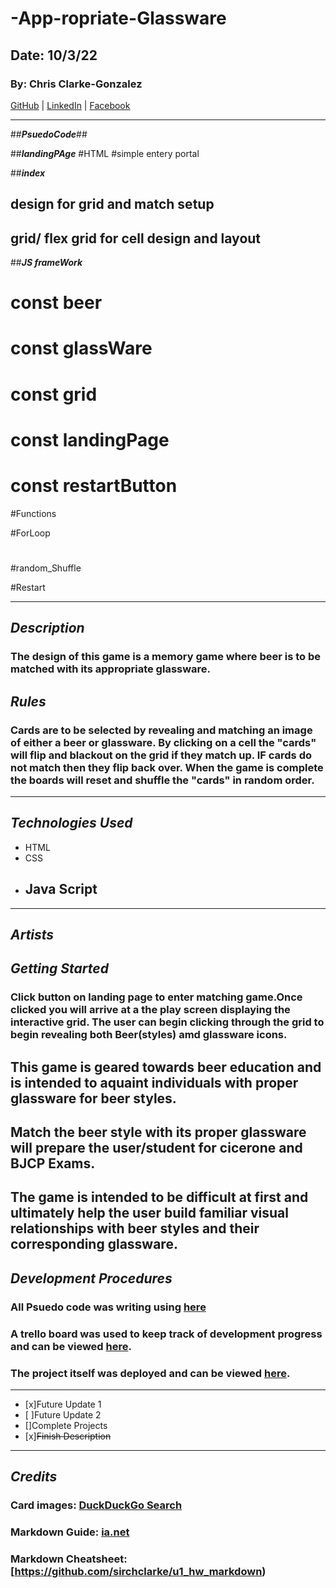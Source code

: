 # -App-ropriate-Glassware

## Date: 10/3/22

### By: Chris Clarke-Gonzalez

[GitHub](https://github.com/sirchclarke) | [LinkedIn](https://www.linkedin.com/in/christopher-clarke-03588555/) | [Facebook](https://www.facebook.com/chris.maurice.clarke)

---

##**_PsuedoCode_**##

##**_landingPAge_**
#HTML
#simple entery portal

##**_index_**

## design for grid and match setup

## grid/ flex grid for cell design and layout

##**_JS frameWork_**

# const beer

# const glassWare

# const grid

# const landingPage

# const restartButton

#Functions

#ForLoop

#

#random_Shuffle

#Restart

---

## **_Description_**

### The design of this game is a memory game where beer is to be matched with its appropriate glassware.

## **_Rules_**

### Cards are to be selected by revealing and matching an image of either a beer or glassware. By clicking on a cell the "cards" will flip and blackout on the grid if they match up. IF cards do not match then they flip back over. When the game is complete the boards will reset and shuffle the "cards" in random order.

---

## **_Technologies Used_**

- HTML
- CSS
- ## Java Script

---

## **_Artists_**

<!-- ![Riddick Windbreaker](https://i.pinimg.com/originals/32/e5/09/32e509dde5b8ab70124d2fc2361f38ef.jpg)
![Michael Whelan](https://external-content.duckduckgo.com/iu/?u=https%3A%2F%2Fi.pinimg.com%2Foriginals%2F19%2F08%2F38%2F1908383615654c2260bbfcd82b4cf0a7.jpg&f=1&nofb=1) -->

## **_Getting Started_**

### Click button on landing page to enter matching game.Once clicked you will arrive at a the play screen displaying the interactive grid. The user can begin clicking through the grid to begin revealing both Beer(styles) amd glassware icons.

## This game is geared towards beer education and is intended to aquaint individuals with proper glassware for beer styles.

## Match the beer style with its proper glassware will prepare the user/student for cicerone and BJCP Exams.

## The game is intended to be difficult at first and ultimately help the user build familiar visual relationships with beer styles and their corresponding glassware.

## **_Development Procedures_**

### All Psuedo code was writing using [here](https://pseudoeditor.com/app/)

### A trello board was used to keep track of development progress and can be viewed [here](https://trello.com/invite/b/1ktP4jf6/7e7f0239ebed6f54cf11e9bc3e33ec11/app-ropriate-glassware).

### The project itself was deployed and can be viewed [here]().

---

- [x]Future Update 1
- [ ]Future Update 2
- []Complete Projects
- [x]~~Finish Description~~

---

## **_Credits_**

### Card images: [DuckDuckGo Search](https://duckduckgo.com/?va=b&t=hc)

### Markdown Guide: [ia.net](https://ia.net/writer/support/general/markdown-guide)

### Markdown Cheatsheet: [https://github.com/sirchclarke/u1_hw_markdown)
